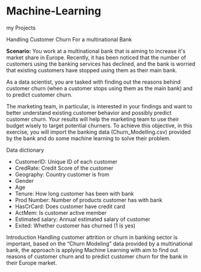 # Machine-Learning
my Projects

Handling Customer Churn For a multinational Bank

**Scenario:** You work at a multinational bank that is aiming to increase it's market share in 
Europe. Recently, it has been noticed that the number of customers using the banking 
services has declined, and the bank is worried that existing customers have stopped 
using them as their main bank. <br> 

As a data scientist, you are tasked with finding out the 
reasons behind customer churn (when a customer stops using them as the main bank) and to predict customer churn. <br> 

The marketing team, 
in particular, is interested in your findings and want to better understand existing 
customer behavior and possibly predict customer churn. Your results will help the 
marketing team to use their budget wisely to target potential churners. To achieve 
this objective, in this exercise, you will import the banking data (Churn_Modelling.csv) 
provided by the bank and do some machine learning to solve their problem.

Data dictionary

- CustomerID: Unique ID of each customer
- CredRate: Credit Score of the customer 
- Geography: Country customer is from 
- Gender
- Age
- Tenure: How long customer has been with bank 
- Prod Number: Number of products customer has with bank 
- HasCrCard: Does customer have credit card
- ActMem: Is customer active member 
- Estimated salary: Annual estimated salary of customer 
- Exited: Whether customer has churned (1 is yes)

Introduction 
Handling customer attrition or churn in banking sector is important, based on the “Churn Modeling” data provided 
by a multinational bank, the approach is applying Machine Learning with aim to find out reasons of customer churn 
and to predict customer churn for the bank in their Europe market. 
